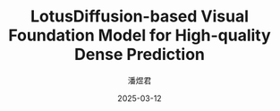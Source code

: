 ---
layout: post
title: "LotusDiffusion-based Visual Foundation Model for High-quality Dense Prediction"
date: 2025-03-12
author: "潘煜君"
paper_url: "https://arxiv.org/abs/2409.18124"

---